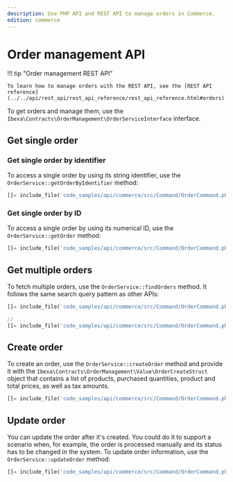 ```yaml
---
description: Use PHP API and REST API to manage orders in Commerce.
edition: commerce
---
```


# Order management API

!!! tip "Order management REST API"

    To learn how to manage orders with the REST API, see the [REST API reference](../../api/rest_api/rest_api_reference/rest_api_reference.html#orders).

To get orders and manage them, use the `Ibexa\Contracts\OrderManagement\OrderServiceInterface` interface.

## Get single order 

### Get single order by identifier

To access a single order by using its string identifier, use the `OrderService::getOrderByIdentifier` method:

``` php
[[= include_file('code_samples/api/commerce/src/Command/OrderCommand.php', 57, 61) =]]
```

### Get single order by ID

To access a single order by using its numerical ID, use the `OrderService::getOrder` method:

``` php
[[= include_file('code_samples/api/commerce/src/Command/OrderCommand.php', 63, 67) =]]
```

## Get multiple orders

To fetch multiple orders, use the `OrderService::findOrders` method. 
It follows the same search query pattern as other APIs:

``` php
[[= include_file('code_samples/api/commerce/src/Command/OrderCommand.php', 9, 13) =]][[= include_file('code_samples/api/commerce/src/Command/OrderCommand.php', 21, 22) =]]

// ...
[[= include_file('code_samples/api/commerce/src/Command/OrderCommand.php', 116, 125) =]]
```

## Create order

To create an order, use the `OrderService::createOrder` method and provide 
it with the `Ibexa\Contracts\OrderManagement\Value\OrderCreateStruct` object that contains a list of products, purchased quantities, product and total prices, as well as tax amounts.

``` php
[[= include_file('code_samples/api/commerce/src/Command/OrderCommand.php', 97, 108) =]]
```

## Update order

You can update the order after it's created. 
You could do it to support a scenario when, for example, the order is processed manually and its status has to be changed in the system. 
To update order information, use the `OrderService::updateOrder` method:

``` php
[[= include_file('code_samples/api/commerce/src/Command/OrderCommand.php', 110, 114) =]]
```
